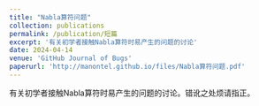 ```yaml
---
title: "Nabla算符问题"
collection: publications
permalink: /publication/短篇
excerpt: '有关初学者接触Nabla算符时易产生的问题的讨论'
date: 2024-04-14
venue: 'GitHub Journal of Bugs'
paperurl: 'http://manontel.github.io/files/Nabla算符问题.pdf'
---
```


有关初学者接触Nabla算符时易产生的问题的讨论。错讹之处烦请指正。
